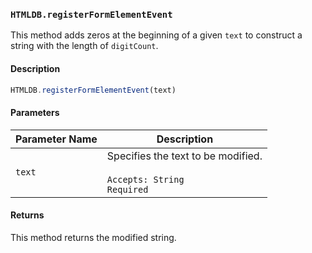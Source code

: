 ### `HTMLDB.registerFormElementEvent`

This method adds zeros at the beginning of a given `text` to construct a string with the length of `digitCount`.

#### Description

```javascript
HTMLDB.registerFormElementEvent(text)
```

#### Parameters

| Parameter Name             | Description                               |
| -------------------------- | ----------------------------------------- |
| `text` | Specifies the text to be modified.<br><br>`Accepts: String`<br>`Required` |

#### Returns

This method returns the modified string.